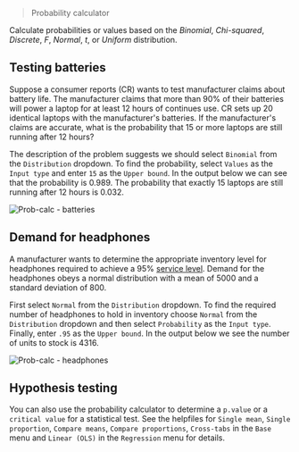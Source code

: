 > Probability calculator

Calculate probabilities or values based on the _Binomial_, _Chi-squared_, _Discrete_, _F_, _Normal_, _t_, or _Uniform_ distribution.

## Testing batteries

Suppose a consumer reports (CR) wants to test manufacturer claims about battery life. The manufacturer claims that more than 90% of their batteries will power a laptop for at least 12 hours of continues use. CR sets up 20 identical laptops with the manufacturer's batteries. If the manufacturer's claims are accurate, what is the probability that 15 or more laptops are still running after 12 hours?

The description of the problem suggests we should select `Binomial` from the `Distribution` dropdown. To find the probability, select `Values` as the `Input type` and enter `15` as the `Upper bound`. In the output below we can see that the probability is 0.989. The probability that exactly 15 laptops are still running after 12 hours is 0.032.

![Prob-calc - batteries](figures_quant/prob_calc_batteries.png)

## Demand for headphones

A manufacturer wants to determine the appropriate inventory level for headphones required to achieve a 95% <a href="https://en.wikipedia.org/wiki/Service_level" target="_blank">service level</a>. Demand for the headphones obeys a normal distribution with a mean of 5000 and a standard deviation of 800.

First select `Normal` from the `Distribution` dropdown. To find the required number of headphones to hold in inventory choose `Normal` from the `Distribution` dropdown and then select `Probability` as the `Input type`. Finally, enter `.95` as the `Upper bound`. In the output below we see the number of units to stock is 4316.

![Prob-calc - headphones](figures_quant/prob_calc_headphones.png)

## Hypothesis testing

You can also use the probability calculator to determine a `p.value` or a `critical value` for a statistical test. See the helpfiles for `Single mean`, `Single proportion`, `Compare means`, `Compare proportions`, `Cross-tabs` in the `Base` menu and `Linear (OLS)` in the `Regression` menu for details.
